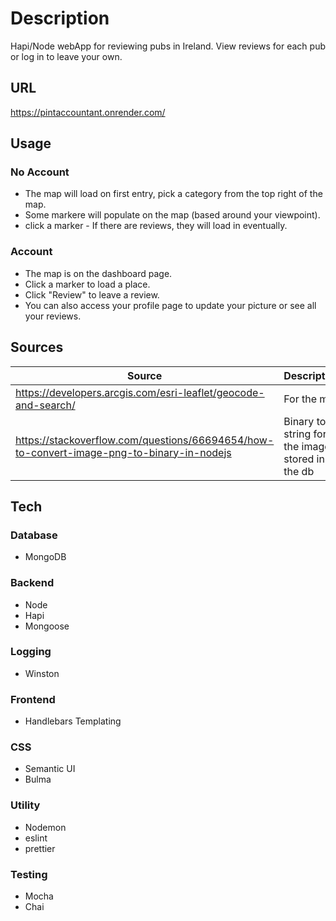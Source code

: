 # **Description**

Hapi/Node webApp for reviewing pubs in Ireland.
View reviews for each pub or log in to leave your own.

## **URL**

<https://pintaccountant.onrender.com/>

## **Usage**

### No Account

- The map will load on first entry, pick a category from the top right of the map.
- Some markere will populate on the map (based around your viewpoint).
- click a marker - If there are reviews, they will load in eventually.

### Account

- The map is on the dashboard page.
- Click a marker to load a place.
- Click "Review" to leave a review.
- You can also access your profile page to update your picture or see all your reviews.

## Sources

| Source                                                                                      | Description                                      |
| ------------------------------------------------------------------------------------------- | ------------------------------------------------ |
| <https://developers.arcgis.com/esri-leaflet/geocode-and-search/>                            | For the map                                      |
| <https://stackoverflow.com/questions/66694654/how-to-convert-image-png-to-binary-in-nodejs> | Binary to string for the images stored in the db |


## **Tech**

### **Database**

- MongoDB

### **Backend**

- Node
- Hapi
- Mongoose

### **Logging**

- Winston

### **Frontend**

- Handlebars Templating

### **CSS**

- Semantic UI
- Bulma

### **Utility**

- Nodemon
- eslint
- prettier

### **Testing**

- Mocha
- Chai
